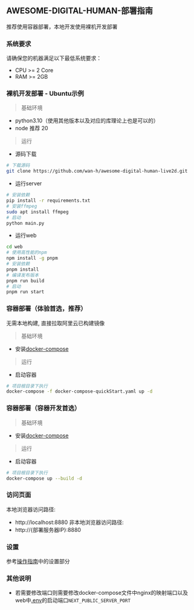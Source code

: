 ## AWESOME-DIGITAL-HUMAN-部署指南

推荐使用容器部署，本地开发使用裸机开发部署  

### 系统要求
请确保您的机器满足以下最低系统要求：  
* CPU >= 2 Core
* RAM >= 2GB

### 裸机开发部署 - Ubuntu示例
> 基础环境
* python3.10（使用其他版本以及对应的库理论上也是可以的）
* node 推荐 20
> 运行
* 源码下载
```bash
# 下载源码
git clone https://github.com/wan-h/awesome-digital-human-live2d.git
```
* 运行server
```bash
# 安装依赖
pip install -r requirements.txt
# 安装ffmpeg
sudo apt install ffmpeg
# 启动
python main.py
```
* 运行web
```bash
cd web
# 使用高性能的npm
npm install -g pnpm
# 安装依赖
pnpm install
# 编译发布版本
pnpm run build
# 启动
pnpm run start
```

### 容器部署（体验首选，推荐）
无需本地构建, 直接拉取阿里云已构建镜像
> 基础环境
* 安装[docker-compose](https://docs.docker.com/compose/install/)
> 运行
* 启动容器
```bash
# 项目根目录下执行
docker-compose -f docker-compose-quickStart.yaml up -d
```

### 容器部署（容器开发首选）
> 基础环境
* 安装[docker-compose](https://docs.docker.com/compose/install/)
> 运行
* 启动容器
```bash
# 项目根目录下执行
docker-compose up --build -d
```

### 访问页面
本地浏览器访问路径:   
* http://localhost:8880 
非本地浏览器访问路径:   
* http://{部署服务器IP}:8880

### 设置
参考[操作指南](https://light4ai.feishu.cn/docx/XmGFd5QJwoBdDox8M7zcAcRJnje)中的设置部分

### 其他说明
* 若需要修改端口则需要修改docker-compose文件中nginx的映射端口以及web中[.env](../web/.env)的启动端口`NEXT_PUBLIC_SERVER_PORT` 